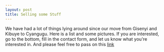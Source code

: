 ```yaml
---
layout: post
title: Selling some Stuff
---
```


We have had a lot of things lying around since our move from Gisenyi and Kibuye to Cyangugu.
Here is a list and some pictures.
If you are interested, go to the bottom, fill in the contact form, and let us know what you're interested in.
And please feel free to pass on this [link](https://zorbathegreek.github.io/GarageSale/2018/02/04/Selling-some-Stuff.html)
